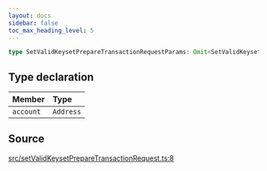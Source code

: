 ```yaml
---
layout: docs
sidebar: false
toc_max_heading_level: 5
---
```


```ts
type SetValidKeysetPrepareTransactionRequestParams: Omit<SetValidKeysetParams, "walletClient"> & object;
```

## Type declaration

| Member | Type |
| :------ | :------ |
| `account` | `Address` |

## Source

[src/setValidKeysetPrepareTransactionRequest.ts:8](https://github.com/OffchainLabs/arbitrum-orbit-sdk/blob/9d5595a042e42f7d6b9af10a84816c98ea30f330/src/setValidKeysetPrepareTransactionRequest.ts#L8)
